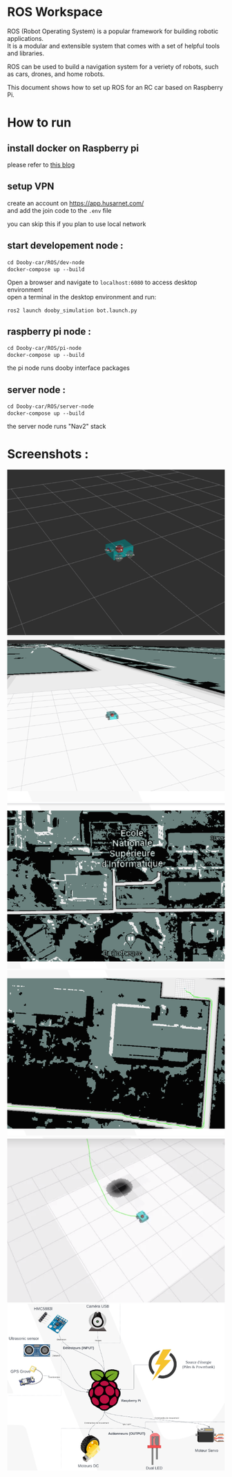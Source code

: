 # ROS Workspace

ROS (Robot Operating System) is a popular framework for building robotic applications.  
It is a modular and extensible system that comes with a set of helpful tools and libraries.  
  
ROS can be used to build a navigation system for a veriety of robots, such as cars, drones, and home robots.  
  
This document shows how to set up ROS for an RC car based on Raspberry Pi.  


# How to run

## install docker on Raspberry pi  
please refer to [this blog](https://dev.to/elalemanyo/how-to-install-docker-and-docker-compose-on-raspberry-pi-1mo)  

## setup VPN
create an account on https://app.husarnet.com/  
and add the join code to the ```.env```  file  
  
you can skip this if you plan to use local network  

## start developement node :
```
cd Dooby-car/ROS/dev-node
docker-compose up --build
```
Open a browser and navigate to ```localhost:6080``` to access desktop environment    
open a terminal in the desktop environment and run:  
```
ros2 launch dooby_simulation bot.launch.py
```

## raspberry pi node : 
```
cd Dooby-car/ROS/pi-node
docker-compose up --build
```
the pi node runs dooby interface packages  

## server node :
```
cd Dooby-car/ROS/server-node
docker-compose up --build
```
the server node runs "Nav2" stack   

# Screenshots : 
![Car URDF Model](images/Screenshot1.png)
![School Map](images/Screenshot2.png)
![3D Grid](images/Screenshot3.png)
![3D Road](images/Screenshot4.png)
![Obstacle Detection](images/Screenshot5.png)
![Trajectory Planning](images/Screenshot6.png)